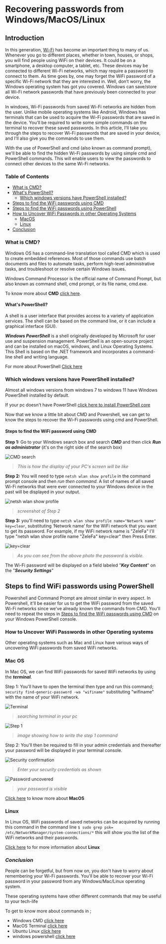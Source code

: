 # Recovering passwords from Windows/MacOS/Linux

## Introduction

In this generation, [Wi-Fi](https://www.cisco.com/c/en/us/products/wireless/what-is-wifi.html) has become an important thing to many of us. Whenever you go to different places, whether in town, houses, or shops, you will find people using WiFi on their devices. It could be on a smartphone, a desktop computer, a tablet, etc. These devices may be connected to different Wi-Fi networks, which may require a password to connect to them. As time goes by, one may forget the WiFi password of a specific Wi-Fi network that they are interested in. Well, don’t worry, the Windows operating system has got you covered. Windows can save/store all Wi-Fi network passwords that have previously been connected to your device.

In windows, Wi-Fi passwords from saved Wi-Fi networks are hidden from the user. Unlike mobile operating systems like Android, Windows has terminals that can be used to acquire the Wi-Fi passwords that are saved in the device. You'll be required to write some simple commands on the terminal to recover these saved passwords. In this article, I'll take you through the steps to reсоver Wi-Fi раsswоrds that are saved in your device, and I'll also give you the commands to use them.

With the use of PowerShell and cmd (also known as command prompt), we'll be able to find the hidden Wi-Fi passwords by using simple cmd and PowerShell commands. This will enable users to view the passwords to connect other devices to the same Wi-Fi networks.

### Table of Contents

- [What is CMD?](#what-is-cmd?)
- [What's PowerShell?](#what's-powershell?)
  - [Which windows versions have PowerShell installed?](#which-windows-versions-have-powershell-installed?)
- [Steps to find the WiFi passwords using CMD](#steps-to-find-the-wifi-passwords-using-cmd)
- [Steps to find the WiFi passwords using PowerShell](#steps-to-find-the-wifi-passwords-using-powershell)
- [How to Uncover WiFi Passwords in other Operating Systems](#how-to-uncover-wifi-passwords-in-other-operating-systems)
    - [MacOS](#macos)
    - [Linux](#linux)
- [Conclusion](#conclusion)

### What is CMD?

Windows OS has a command-line translation tool called CMD which is used to create embedded references. Most of those commands use batch documents and files to automate tasks, perform high-level administrative tasks, and troubleshoot or resolve certain Windows issues.

Windows Command Processor is the official name of Command Prompt, but also known as command shell, cmd prompt, or its file name, cmd.exe.

To know more about **CMD** [click here](https://en.wikipedia.org/wiki/Cmd.exe).

#### What's PowerShell?

A shell is a user interface that provides access to a variety of application services. The shell can be based on the command line, or it can include a graphical interface (GUI).

***Windows PowerShell*** is a shell originally developed by Microsoft for user use and suspension management. PowerShell is an open-source project and can be installed on macOS, windows, and Linux Operating Systems. This Shell is based on the .NET framework and incorporates a command-line shell and writing language.

For more about PowerShell [Click here](https://en.wikipedia.org/wiki/PowerShell)

### Which windows versions have PowerShell installed?

Almost all windows versions from windows 7 to windows 11 have Windows PowerShell installed by default.

If your pc doesn't have PowerShell [click here to install PowerShell core](https://docs.microsoft.com/en-us/powershell/scripting/install/installing-powershell-on-windows?view=powershell-7.1)

Now that we know a little bit about CMD and Powershell, we can get to know the steps to recover the Wi-Fi passwords using cmd and PowerShell.

#### Steps to find the WiFi password using CMD

**Step 1:** Go to your Windows search box and search ***CMD*** and then click ***Run as administrator*** (it's on the right side of the search box)

![CMD search](/engineering-education/recovering-WiFi-passwords-from-operating-systems/cmd.jpg)

> *This is how the display of your PC's screen will be like*

**Step 2:** You will need to type `netsh wlan show profile` in the command prompt console and then _run then command_. A list of names of all saved Wi-Fi networks that were ever connected to your Windows device in the past will be displayed in your output.

![netsh wlan show profile](/engineering-education/recovering-WiFi-passwords-from-operating-systems/profile.png)

> *screenshot of Step 2*

**Step 3:** you'll need to type `netsh wlan show profile name="Network name" key=clear`, substituting ‘Network name’ for the WiFi network that you want to get its password. For example, if my WiFi network name is "ZeleFa" I'll type "netsh wlan show profile name "ZeleFa" key=clear" then Press Enter. 

![key=clear](/engineering-education/recovering-WiFi-passwords-from-operating-systems/keyclear.png)

> *As you can see from the above photo the password is visible.*

The Wi-Fi password will be displayed on a field labeled "***Key Content***" on the "___Security Settings___"

## Steps to find WiFi passwords using PowerShell

Powershell and Command Prompt are almost similar in every aspect. In Powershell, it'll be easier for us to get the WiFi password from the saved Wi-Fi networks since we've already known the commands from CMD. You'll need to repeat the steps in [Steps to find the WiFi passwords using CMD](#steps-to-find-the-wifi-passwords-using-cmd) on your Windows PowerShell console.

### How to Uncover WiFi Passwords in other Operating systems
Other operating systems such as Mac and Linux have various ways of uncovering WiFi passwords from saved WiFi networks.

### Mac OS
In Mac OS, we can find WiFi passwords for saved WiFi networks by using the ***terminal***. 

Step 1:
You'll have to open the terminal then type and run this command; `security find-generic-password -wa "wifiname"` substituting "wifiname" with the name of your WiFi network.

![Terminal](/engineering-education/recovering-WiFi-passwords-from-operating-systems/Terminal.jpg)

> *searching terminal in your pc*

![Step 1](/engineering-education/recovering-WiFi-passwords-from-operating-systems/security.jpg)

> *image showing how to write the step 1 command*

Step 2:
 You'll then be required to fill in your admin credentials and thereafter your password will be displayed in your terminal console.

 ![Security confirmation](/engineering-education/recovering-WiFi-passwords-from-operating-systems/fade.jpg)

> *Enter your security credentials as shown*

![Password uncovered](/engineering-education/recovering-WiFi-passwords-from-operating-systems/lase.jpg)

> *your password is visible*

[Click here](https://en.wikipedia.org/wiki/MacOS) to know more about **MacOS** 

### Linux
In Linux OS, WiFi passwords of saved networks can be acquired by running this command in the command line `$ sudo grep psk= /etc/NetworkManager/system-connections/*` this will show you the list of the WiFi networks and their passwords.

[Click here](https://www.linux.com/what-is-linux/) to for more information about **Linux**

### ***Conclusion***
People can be forgetful, but from now on, you don't have to worry about remembering your Wi-Fi passwords. You'll be able to recover your Wi-Fi password in your password from any Windows/Mac/Linux operating system.

These operating systems have other different commands that may be useful to your tech-life

To get to know more about commands in ;
- Windows CMD [click here](https://www.thomas-krenn.com/en/wiki/Cmd_commands_under_Windows)
- MacOS Terminal [click here](https://www.techrepublic.com/article/macos-terminal-commands-every-mac-user-should-know/)
- Ubuntu Linux [click here](https://www.dell.com/support/kbdoc/en-us/000123974/introduction-to-basic-troubleshooting-commands-within-ubuntu-linux)
- windows powershell [click here](https://devblogs.microsoft.com/scripting/table-of-basic-powershell-commands/)